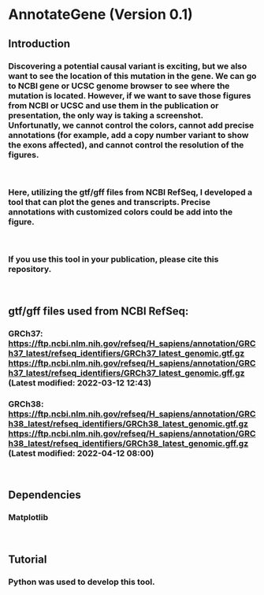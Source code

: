 # AnnotateGene (Version 0.1)
## Introduction
### Discovering a potential causal variant is exciting, but we also want to see the location of this mutation in the gene. We can go to NCBI gene or UCSC genome browser to see where the mutation is located. However, if we want to save those figures from NCBI or UCSC and use them in the publication or presentation, the only way is taking a screenshot. Unfortunatly, we cannot control the colors, cannot add precise annotations (for example, add a copy number variant to show the exons affected), and cannot control the resolution of the figures.
&nbsp;
### Here, utilizing the gtf/gff files from NCBI RefSeq, I developed a tool that can plot the genes and transcripts. Precise annotations with customized colors could be add into the figure.
&nbsp;
### If you use this tool in your publication, please cite this repository.
&nbsp;

## gtf/gff files used from NCBI RefSeq: 
### GRCh37: https://ftp.ncbi.nlm.nih.gov/refseq/H_sapiens/annotation/GRCh37_latest/refseq_identifiers/GRCh37_latest_genomic.gtf.gz https://ftp.ncbi.nlm.nih.gov/refseq/H_sapiens/annotation/GRCh37_latest/refseq_identifiers/GRCh37_latest_genomic.gff.gz (Latest modified: 2022-03-12 12:43)
### GRCh38: https://ftp.ncbi.nlm.nih.gov/refseq/H_sapiens/annotation/GRCh38_latest/refseq_identifiers/GRCh38_latest_genomic.gtf.gz https://ftp.ncbi.nlm.nih.gov/refseq/H_sapiens/annotation/GRCh38_latest/refseq_identifiers/GRCh38_latest_genomic.gff.gz (Latest modified: 2022-04-12 08:00)
&nbsp;

## Dependencies
### Matplotlib
&nbsp;

## Tutorial
### Python was used to develop this tool.